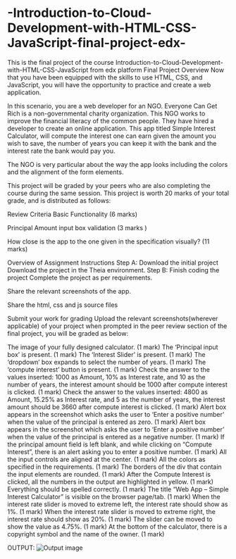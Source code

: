 # -Introduction-to-Cloud-Development-with-HTML-CSS-JavaScript-final-project-edx-
This is the final project of the course Introduction-to-Cloud-Development-with-HTML-CSS-JavaScript from edx platform
Final Project Overview
Now that you have been equipped with the skills to use HTML, CSS, and JavaScript, you will have the opportunity to practice and create a web application.

In this scenario, you are a web developer for an NGO. Everyone Can Get Rich is a non-governmental charity organization. This NGO works to improve the financial literacy of the common people. They have hired a developer to create an online application. This app titled Simple Interest Calculator, will compute the interest one can earn given the amount you wish to save, the number of years you can keep it with the bank and the interest rate the bank would pay you.

The NGO is very particular about the way the app looks including the colors and the alignment of the form elements.

This project will be graded by your peers who are also completing the course during the same session. This project is worth 20 marks of your total grade, and is distributed as follows:

Review Criteria
Basic Functionality (6 marks)

Principal Amount input box validation (3 marks )

How close is the app to the one given in the specification visually? (11 marks)

Overview of Assignment Instructions
Step A: Download the initial project
Download the project in the Theia environment.
Step B: Finish coding the project
Complete the project as per requirements.

Share the relevant screenshots of the app.

Share the html, css and js source files

Submit your work for grading
Upload the relevant screenshots(wherever applicable) of your project when prompted in the peer review section of the final project, you will be graded as below:

The image of your fully designed calculator. (1 mark)
The ‘Principal input box’ is present. (1 mark)
The ‘Interest Slider’ is present. (1 mark)
The ‘dropdown’ box expands to select the number of years. (1 mark)
The ‘compute interest’ button is present. (1 mark)
Check the answer to the values inserted: 1000 as Amount, 10% as Interest rate, and 10 as the number of years, the interest amount should be 1000 after compute interest is clicked. (1 mark)
Check the answer to the values inserted: 4800 as Amount, 15.25% as Interest rate, and 5 as the number of years, the interest amount should be 3660 after compute interest is clicked. (1 mark)
Alert box appears in the screenshot which asks the user to ‘Enter a positive number’ when the value of the principal is entered as zero. (1 mark)
Alert box appears in the screenshot which asks the user to ‘Enter a positive number’ when the value of the principal is entered as a negative number. (1 mark)
If the principal amount field is left blank, and while clicking on “Compute Interest”, there is an alert asking you to enter a positive number. (1 mark)
All the input controls are aligned at the center. (1 mark)
All the colors as specified in the requirements. (1 mark)
The borders of the div that contain the input elements are rounded. (1 mark)
After the Compute Interest is clicked, all the numbers in the output are highlighted in yellow. (1 mark)
Everything should be spelled correctly. (1 mark)
The title “Web App – Simple Interest Calculator” is visible on the browser page/tab. (1 mark)
When the interest rate slider is moved to extreme left, the interest rate should show as 1%. (1 mark)
When the interest rate slider is moved to extreme right, the interest rate should show as 20%. (1 mark)
The slider can be moved to show the value as 4.75%. (1 mark)
At the bottom of the calculator, there is a copyright symbol and the name of the owner. (1 mark)



OUTPUT:
![Output image](https://user-images.githubusercontent.com/100839341/174389616-36196e5d-3817-4efd-a30b-9a58ad8f447a.png)

